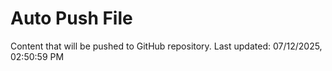 # Auto Push File

Content that will be pushed to GitHub repository.
Last updated: 07/12/2025, 02:50:59 PM
